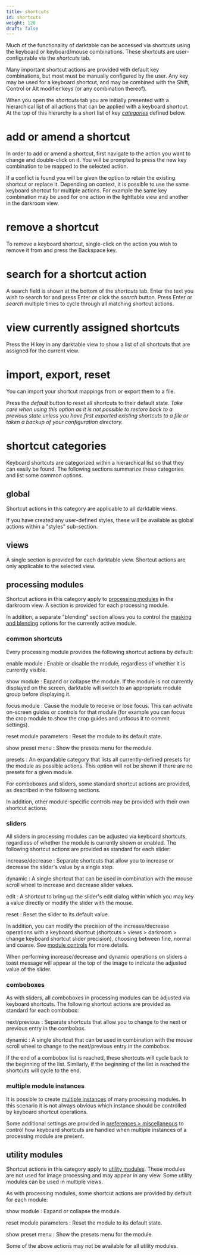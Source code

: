 ```yaml
---
title: shortcuts
id: shortcuts
weight: 120
draft: false
---
```


Much of the functionality of darktable can be accessed via shortcuts using the keyboard or keyboard/mouse combinations. These shortcuts are user-configurable via the _shortcuts_ tab. 

Many important shortcut actions are provided with default key combinations, but most must be manually configured by the user. Any key may be used for a keyboard shortcut, and may be combined with the Shift, Control or Alt modifier keys (or any combination thereof).

When you open the _shortcuts_ tab you are initially presented with a hierarchical list of all actions that can be applied with a keyboard shortcut. At the top of this hierarchy is a short list of key [_categories_](#shortcut-categories) defined below.

# add or amend a shortcut

In order to add or amend a shortcut, first navigate to the action you want to change and double-click on it. You will be prompted to press the new key combination to be mapped to the selected action. 

If a conflict is found you will be given the option to retain the existing shortcut or replace it. Depending on context, it is possible to use the same keyboard shortcut for multiple actions. For example the same key combination may be used for one action in the lighttable view and another in the darkroom view.

# remove a shortcut

To remove a keyboard shortcut, single-click on the action you wish to remove it from and press the Backspace key.

# search for a shortcut action

A search field is shown at the bottom of the _shortcuts_ tab. Enter the text you wish to search for and press Enter or click the _search_ button. Press Enter or _search_ multiple times to cycle through all matching shortcut actions.

# view currently assigned shortcuts

Press the H key in any darktable view to show a list of all shortcuts that are assigned for the current view.

# import, export, reset

You can import your shortcut mappings from or export them to a file.

Press the _default_ button to reset all shortcuts to their default state. _Take care when using this option as it is not possible to restore back to a previous state unless you have first exported existing shortcuts to a file or taken a backup of your configuration directory._

# shortcut categories

Keyboard shortcuts are categorized within a hierarchical list so that they can easily be found. The following sections summarize these categories and list some common options.

## global

Shortcut actions in this category are applicable to all darktable views.

If you have created any user-defined styles, these will be available as global actions within a "styles" sub-section.

## views

A single section is provided for each darktable view. Shortcut actions are only applicable to the selected view.

## processing modules

Shortcut actions in this category apply to [processing modules](../module-reference/processing-modules/_index.md) in the darkroom view. A section is provided for each processing module.

In addition, a separate "blending" section allows you to control the [masking and blending](../darkroom/masking-and-blending/_index.md) options for the currently active module.

### common shortcuts

Every processing module provides the following shortcut actions by default:

enable module
: Enable or disable the module, regardless of whether it is currently visible.

show module
: Expand or collapse the module. If the module is not currently displayed on the screen, darktable will switch to an appropriate module group before displaying it.

focus module
: Cause the module to receive or lose focus. This can activate on-screen guides or controls for that module (for example you can focus the crop module to show the crop guides and unfocus it to commit settings).

reset module parameters
: Reset the module to its default state.

show preset menu
: Show the presets menu for the module.

presets
: An expandable category that lists all currently-defined presets for the module as possible actions.  This option will not be shown if there are no presets for a given module.

For comboboxes and sliders, some standard shortcut actions are provided, as described in the following sections.

In addition, other module-specific controls may be provided with their own shortcut actions.

### sliders

All sliders in processing modules can be adjusted via keyboard shortcuts, regardless of whether the module is currently shown or enabled. The following shortcut actions are provided as standard for each slider:

increase/decrease
: Separate shortcuts that allow you to increase or decrease the slider's value by a single step.

dynamic
: A single shortcut that can be used in combination with the mouse scroll wheel to increase and decrease slider values.

edit
: A shortcut to bring up the slider's edit dialog within which you may key a value directly or modify the slider with the mouse.

reset
: Reset the slider to its default value.

In addition, you can modify the precision of the increase/decrease operations with a keyboard shortcut (shortcuts > views > darkroom > change keyboard shortcut slider precision), choosing between fine, normal and coarse. See [module controls](../darkroom/processing-modules/module-controls.md) for more details.

When performing increase/decrease and dynamic operations on sliders a toast message will appear at the top of the image to indicate the adjusted value of the slider.

### comboboxes

As with sliders, all comboboxes in processing modules can be adjusted via keyboard shortcuts. The following shortcut actions are provided as standard for each combobox:

next/previous
: Separate shortcuts that allow you to change to the next or previous entry in the combobox.

dynamic
: A single shortcut that can be used in combination with the mouse scroll wheel to change to the next/previous entry in the combobox.

If the end of a combobox list is reached, these shortcuts will cycle back to the beginning of the list. Similarly, if the beginning of the list is reached the shortcuts will cycle to the end. 

### multiple module instances

It is possible to create [multiple instances](../darkroom/processing-modules/multiple-instances.md) of many processing modules. In this scenario it is not always obvious which instance should be controlled by keyboard shortcut operations.

Some additional settings are provided in [preferences > miscellaneous](./miscellaneous.md) to control how keyboard shortcuts are handled when multiple instances of a processing module are present.

## utility modules

Shortcut actions in this category apply to [utility modules](../module-reference/utility-modules/_index.md). These modules are not used for image processing and may appear in any view. Some utility modules can be used in multiple views.

As with processing modules, some shortcut actions are provided by default for each module:

show module
: Expand or collapse the module.

reset module parameters
: Reset the module to its default state.

show preset menu
: Show the presets menu for the module.

Some of the above actions may not be available for all utility modules.
